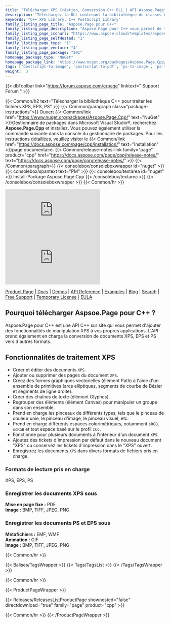 ```yaml
---
title: "Télécharger XPS Création, Conversion C++ DLL | API Aspose.Page"
description: "Téléchargez la DLL contenant la bibliothèque de classes C++ pour le traitement des documents XPS et PostScript via l'API sur site. Ajoutez du texte, des images, des pages, un dégradé, une grille. Convertir XPS."
keywords: "C++ XPS Library, C++ PostScript Library"
family_listing_page_title: "Aspose.Page pour C++"
family_listing_page_description: "Aspose.Page pour C++ vous permet de travailler avec des documents XPS et EPS/PS dans votre application C++. Il vous permet de créer, de modifier et d'enregistrer des documents XPS existants et nouveaux. De plus, il vous permet de convertir des documents XPS et EPS en PDF et en images de différents types. Il peut être utilisé pour développer des applications pour traiter et convertir des documents XPS et EPS en plusieurs autres formats tels que PDF, JPEG, BMP, TIFF, etc. L'API expose les formats de fichiers internes des fichiers XPS et EPS dans des appels d'API de haut niveau conviviaux, ce qui vous permet de vous concentrer facilement sur le développement d'applications."
family_listing_page_iconurl: "https://www.aspose.cloud/templates/aspose/App_Themes/V3/images/page/272x272/aspose_page-for-cpp.png"
family_listing_page_selfHosted: "1"
family_listing_page_type: "1"
family_listing_page_venture: "4"
family_listing_page_package: "201"
homepage_package_type: "NuGet"
homepage_package_link: "https://www.nuget.org/packages/Aspose.Page.Cpp/"
tags: ['postscript-to-image', 'postscript-to-pdf', 'ps-to-image', 'ps-to-pdf', 'xps-to-bmp', 'xps-to-image', 'xps-to-jpeg', 'xps-to-pdf', 'xps-to-png', 'xps-to-tiff']
weight:  3
---
```


{{< dbToolbar link="https://forum.aspose.com/c/page" linktext=" Support Forum " >}}

{{< Common/h2 text="Télécharger la bibliothèque C++ pour traiter les fichiers XPS, EPS, PS"  >}}
{{< Common/paragraph class="package-instructions">}}
Ouvert
{{< Common/link href="https://www.nuget.org/packages/Aspose.Page.Cpp/" text="NuGet"  >}}Gestionnaire de packages dans Microsoft Visual Studio®, recherchez <b>Aspose.Page.Cpp</b> et installez. Vous pouvez également utiliser la commande suivante dans la console du gestionnaire de packages. Pour les instructions détaillées, veuillez visiter le
{{< Common/link href="https://docs.aspose.com/page/cpp/installation/" text="Installation"  >}}page documentaire.
{{< Common/release-notes-link family="page" product="cpp" href="https://docs.aspose.com/page/cpp/release-notes/" text="https://docs.aspose.com/page/cpp/release-notes/"  >}}
{{< /Common/paragraph>}}
{{< consolebox/consoleboxwrapper id="nuget" >}}
       {{< consolebox/spantext text="PM" >}}
       {{< consolebox/textarea id="nuget" >}} Install-Package Aspose.Page.Cpp {{< /consolebox/textarea >}}
{{< /consolebox/consoleboxwrapper >}}
{{< Common/hr >}}

![Nuget](https://img.shields.io/nuget/v/Aspose.page.Cpp) ![Nuget](https://img.shields.io/nuget/dt/Aspose.page.Cpp?label=nuget%20downloads)

[Product Page](https://products.aspose.com/page/cpp/) | [Docs](https://docs.aspose.com/page/cpp/) | [Demos](https://products.aspose.app/page/family) | [API Reference](https://reference.aspose.com/page/cpp) | [Examples](https://github.com/aspose-page/Aspose.Page-for-C) | [Blog](https://blog.aspose.com/category/page/) | [Search](https://search.aspose.com/) | [Free Support](https://forum.aspose.com/c/page) | [Temporary License](https://purchase.aspose.com/temporary-license) | [EULA](https://about.aspose.com/legal/eula/)

## Pourquoi télécharger Aspsoe.Page pour C++ ?

Aspose.Page pour C++ est une API C++ sur site qui vous permet d'ajouter des fonctionnalités de manipulation XPS à vos propres applications. L'API prend également en charge la conversion de documents XPS, EPS et PS vers d'autres formats.

## Fonctionnalités de traitement XPS

- Créer et éditer des documents `XPS`.
- Ajouter ou supprimer des pages du document `XPS`.
- Créez des formes graphiques vectorielles (élément Path) à l'aide d'un ensemble de primitives (arcs elliptiques, segments de courbe de Bézier et segments de ligne droite).
- Créer des chaînes de texte (élément Glyphes).
- Regrouper des éléments (élément Canvas) pour manipuler un groupe dans son ensemble.
- Prend en charge les pinceaux de différents types, tels que le pinceau de couleur unie, le pinceau d'image, le pinceau visuel, etc.
- Prend en charge différents espaces colorimétriques, notamment `sRGB`, `scRGB` et tout espace basé sur le profil `ICC`.
- Fonctionne pour plusieurs documents à l'intérieur d'un document `XPS`.
- Ajoutez des tickets d'impression par défaut dans le nouveau document "XPS" ou conservez les tickets d'impression dans le "XPS" ouvert.
- Enregistrez les documents `XPS` dans divers formats de fichiers pris en charge.

### Formats de lecture pris en charge

XPS, EPS, PS

### Enregistrer les documents XPS sous

**Mise en page fixe :** PDF\
**Image :** BMP, TIFF, JPEG, PNG

### Enregistrer les documents PS et EPS sous

**Métafichiers :** EMF, WMF\
**Animation :** GIF\
**Image :** BMP, TIFF, JPEG, PNG

{{< Common/hr >}}

{{< Balises/TagsWrapper >}}
 {{< Tags/TagsList >}}
{{< /Tags/TagsWrapper >}}

{{< Common/hr >}}

{{< ProductPageWrapper >}}
<!-- ReleasesListProductPage-->
   {{< Releases/ReleasesListProductPage shownested="false"  directdownload="true" family="page" product="cpp" >}}
<!-- /ReleasesListProductPage-->
{{< Common/hr >}}
{{< /ProductPageWrapper >}}

